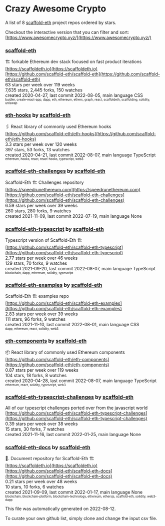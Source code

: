# Crazy Awesome Crypto
A list of 8 [scaffold-eth](https://github.com/scaffold-eth) project repos ordered by stars.  

Checkout the interactive version that you can filter and sort: 
[https://www.awesomecrypto.xyz/](https://www.awesomecrypto.xyz/)  


### [scaffold-eth](https://github.com/scaffold-eth/scaffold-eth)  
🏗 forkable Ethereum dev stack focused on fast product iterations   
[https://scaffoldeth.io](https://scaffoldeth.io)  
[https://github.com/scaffold-eth/scaffold-eth](https://github.com/scaffold-eth/scaffold-eth)  
63 stars per week over 119 weeks  
7,635 stars, 2,445 forks, 150 watches  
created 2020-04-27, last commit 2022-08-05, main language CSS  
<sub><sup>buidler, create-react-app, dapp, eth, ethereum, ethers, graph, react, scaffoldeth, scaffolding, solidity, uniswap</sup></sub>


### [eth-hooks](https://github.com/scaffold-eth/eth-hooks) by [scaffold-eth](https://github.com/scaffold-eth)  
🖇 React library of commonly used Ethereum hooks  
[https://github.com/scaffold-eth/eth-hooks](https://github.com/scaffold-eth/eth-hooks)  
3.3 stars per week over 120 weeks  
397 stars, 53 forks, 13 watches  
created 2020-04-21, last commit 2022-08-07, main language TypeScript  
<sub><sup>ethereum, hooks, react, react-hooks, typescript, web3</sup></sub>


### [scaffold-eth-challenges](https://github.com/scaffold-eth/scaffold-eth-challenges) by [scaffold-eth](https://github.com/scaffold-eth)  
Scaffold-Eth 🏗 Challenges repository  
[https://speedrunethereum.com](https://speedrunethereum.com)  
[https://github.com/scaffold-eth/scaffold-eth-challenges](https://github.com/scaffold-eth/scaffold-eth-challenges)  
6.59 stars per week over 39 weeks  
260 stars, 280 forks, 9 watches  
created 2021-11-09, last commit 2022-07-19, main language None  


### [scaffold-eth-typescript](https://github.com/scaffold-eth/scaffold-eth-typescript) by [scaffold-eth](https://github.com/scaffold-eth)  
Typescript version of Scaffold-Eth 🏗  
[https://github.com/scaffold-eth/scaffold-eth-typescript](https://github.com/scaffold-eth/scaffold-eth-typescript)  
2.77 stars per week over 46 weeks  
129 stars, 70 forks, 9 watches  
created 2021-09-20, last commit 2022-08-07, main language TypeScript  
<sub><sup>blockchain, dapp, ethereum, solidity, typescript</sup></sub>


### [scaffold-eth-examples](https://github.com/scaffold-eth/scaffold-eth-examples) by [scaffold-eth](https://github.com/scaffold-eth)  
Scaffold-Eth 🏗  examples repo  
[https://github.com/scaffold-eth/scaffold-eth-examples](https://github.com/scaffold-eth/scaffold-eth-examples)  
2.83 stars per week over 39 weeks  
111 stars, 96 forks, 9 watches  
created 2021-11-10, last commit 2022-08-01, main language CSS  
<sub><sup>dapp, ethereum, react, solidity, web3</sup></sub>


### [eth-components](https://github.com/scaffold-eth/eth-components) by [scaffold-eth](https://github.com/scaffold-eth)  
📦   React library of commonly used Ethereum components  
[https://github.com/scaffold-eth/eth-components](https://github.com/scaffold-eth/eth-components)  
0.87 stars per week over 119 weeks  
104 stars, 18 forks, 8 watches  
created 2020-04-28, last commit 2022-08-07, main language TypeScript  
<sub><sup>ethereum, react, solidity, typescript, web3</sup></sub>


### [scaffold-eth-typescript-challenges](https://github.com/scaffold-eth/scaffold-eth-typescript-challenges) by [scaffold-eth](https://github.com/scaffold-eth)  
All of our typescript challenges ported over from the javascript world  
[https://github.com/scaffold-eth/scaffold-eth-typescript-challenges](https://github.com/scaffold-eth/scaffold-eth-typescript-challenges)  
0.39 stars per week over 38 weeks  
15 stars, 30 forks, 7 watches  
created 2021-11-16, last commit 2022-01-25, main language None  


### [scaffold-eth-docs](https://github.com/scaffold-eth/scaffold-eth-docs) by [scaffold-eth](https://github.com/scaffold-eth)  
📑. Document repository for Scaffold-Eth 🏗  
[https://scaffoldeth.io](https://scaffoldeth.io)  
[https://github.com/scaffold-eth/scaffold-eth-docs](https://github.com/scaffold-eth/scaffold-eth-docs)  
0.21 stars per week over 48 weeks  
10 stars, 10 forks, 6 watches  
created 2021-09-09, last commit 2022-01-17, main language None  
<sub><sup>blockchain, blockchain-platform, blockchain-technology, ethereum, ethersjs, scaffold-eth, solidity, web3-dapp</sup></sub>


This file was automatically generated on 2022-08-12.  

To curate your own github list, simply clone and change the input csv file.  